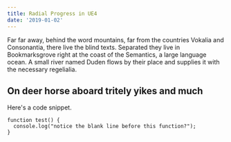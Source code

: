 ```yaml
---
title: Radial Progress in UE4
date: '2019-01-02'
---
```


Far far away, behind the word mountains, far from the countries Vokalia and
Consonantia, there live the blind texts. Separated they live in Bookmarksgrove
right at the coast of the Semantics, a large language ocean. A small river named
Duden flows by their place and supplies it with the necessary regelialia.

## On deer horse aboard tritely yikes and much

Here's a code snippet.

```
function test() {
  console.log("notice the blank line before this function?");
}
```
